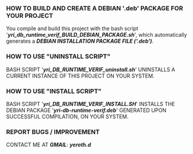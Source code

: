 ### HOW TO BUILD AND CREATE A DEBIAN '.deb' PACKAGE FOR YOUR PROJECT

You compile and build this project with the
bash script '**_yri_db_runtime_verif_BUILD_DEBIAN_PACKAGE.sh_**',
which automatically generates a **_DEBIAN 
INSTALLATION PACKAGE FILE ('.deb')_**.


### HOW TO USE "UNINSTALL SCRIPT"

BASH SCRIPT '**_yri_DB_RUNTIME_VERIF_uninstall.sh_**'
UNINSTALLS A CURRENT INSTANCE OF
THIS PROJECT ON YOUR SYSTEM.


### HOW TO USE "INSTALL SCRIPT"

BASH SCRIPT '**_yri_DB_RUNTIME_VERIF_INSTALL.SH_**'
INSTALLS THE DEBIAN PACKAGE 
'**_yri-db-runtime-verif.deb_**' GENERATED UPON
SUCCESSFUL COMPILATION, ON YOUR SYSTEM.

### REPORT BUGS / IMPROVEMENT

CONTACT ME AT **_GMAIL_**: **_yeroth.d_**
